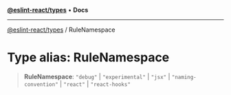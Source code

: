 [**@eslint-react/types**](../README.md) • **Docs**

***

[@eslint-react/types](../README.md) / RuleNamespace

# Type alias: RuleNamespace

> **RuleNamespace**: `"debug"` \| `"experimental"` \| `"jsx"` \| `"naming-convention"` \| `"react"` \| `"react-hooks"`
